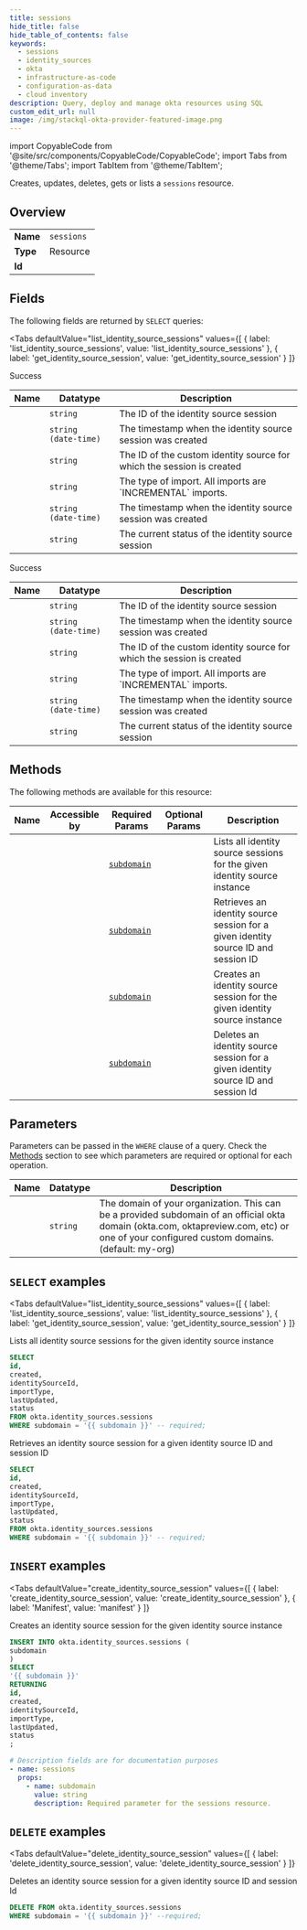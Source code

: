 ```yaml
--- 
title: sessions
hide_title: false
hide_table_of_contents: false
keywords:
  - sessions
  - identity_sources
  - okta
  - infrastructure-as-code
  - configuration-as-data
  - cloud inventory
description: Query, deploy and manage okta resources using SQL
custom_edit_url: null
image: /img/stackql-okta-provider-featured-image.png
---
```


import CopyableCode from '@site/src/components/CopyableCode/CopyableCode';
import Tabs from '@theme/Tabs';
import TabItem from '@theme/TabItem';

Creates, updates, deletes, gets or lists a <code>sessions</code> resource.

## Overview
<table><tbody>
<tr><td><b>Name</b></td><td><code>sessions</code></td></tr>
<tr><td><b>Type</b></td><td>Resource</td></tr>
<tr><td><b>Id</b></td><td><CopyableCode code="okta.identity_sources.sessions" /></td></tr>
</tbody></table>

## Fields

The following fields are returned by `SELECT` queries:

<Tabs
    defaultValue="list_identity_source_sessions"
    values={[
        { label: 'list_identity_source_sessions', value: 'list_identity_source_sessions' },
        { label: 'get_identity_source_session', value: 'get_identity_source_session' }
    ]}
>
<TabItem value="list_identity_source_sessions">

Success

<table>
<thead>
    <tr>
    <th>Name</th>
    <th>Datatype</th>
    <th>Description</th>
    </tr>
</thead>
<tbody>
<tr>
    <td><CopyableCode code="id" /></td>
    <td><code>string</code></td>
    <td>The ID of the identity source session</td>
</tr>
<tr>
    <td><CopyableCode code="created" /></td>
    <td><code>string (date-time)</code></td>
    <td>The timestamp when the identity source session was created</td>
</tr>
<tr>
    <td><CopyableCode code="identitySourceId" /></td>
    <td><code>string</code></td>
    <td>The ID of the custom identity source for which the session is created</td>
</tr>
<tr>
    <td><CopyableCode code="importType" /></td>
    <td><code>string</code></td>
    <td>The type of import.  All imports are `INCREMENTAL` imports.</td>
</tr>
<tr>
    <td><CopyableCode code="lastUpdated" /></td>
    <td><code>string (date-time)</code></td>
    <td>The timestamp when the identity source session was created</td>
</tr>
<tr>
    <td><CopyableCode code="status" /></td>
    <td><code>string</code></td>
    <td>The current status of the identity source session</td>
</tr>
</tbody>
</table>
</TabItem>
<TabItem value="get_identity_source_session">

Success

<table>
<thead>
    <tr>
    <th>Name</th>
    <th>Datatype</th>
    <th>Description</th>
    </tr>
</thead>
<tbody>
<tr>
    <td><CopyableCode code="id" /></td>
    <td><code>string</code></td>
    <td>The ID of the identity source session</td>
</tr>
<tr>
    <td><CopyableCode code="created" /></td>
    <td><code>string (date-time)</code></td>
    <td>The timestamp when the identity source session was created</td>
</tr>
<tr>
    <td><CopyableCode code="identitySourceId" /></td>
    <td><code>string</code></td>
    <td>The ID of the custom identity source for which the session is created</td>
</tr>
<tr>
    <td><CopyableCode code="importType" /></td>
    <td><code>string</code></td>
    <td>The type of import.  All imports are `INCREMENTAL` imports.</td>
</tr>
<tr>
    <td><CopyableCode code="lastUpdated" /></td>
    <td><code>string (date-time)</code></td>
    <td>The timestamp when the identity source session was created</td>
</tr>
<tr>
    <td><CopyableCode code="status" /></td>
    <td><code>string</code></td>
    <td>The current status of the identity source session</td>
</tr>
</tbody>
</table>
</TabItem>
</Tabs>

## Methods

The following methods are available for this resource:

<table>
<thead>
    <tr>
    <th>Name</th>
    <th>Accessible by</th>
    <th>Required Params</th>
    <th>Optional Params</th>
    <th>Description</th>
    </tr>
</thead>
<tbody>
<tr>
    <td><a href="#list_identity_source_sessions"><CopyableCode code="list_identity_source_sessions" /></a></td>
    <td><CopyableCode code="select" /></td>
    <td><a href="#parameter-subdomain"><code>subdomain</code></a></td>
    <td></td>
    <td>Lists all identity source sessions for the given identity source instance</td>
</tr>
<tr>
    <td><a href="#get_identity_source_session"><CopyableCode code="get_identity_source_session" /></a></td>
    <td><CopyableCode code="select" /></td>
    <td><a href="#parameter-subdomain"><code>subdomain</code></a></td>
    <td></td>
    <td>Retrieves an identity source session for a given identity source ID and session ID</td>
</tr>
<tr>
    <td><a href="#create_identity_source_session"><CopyableCode code="create_identity_source_session" /></a></td>
    <td><CopyableCode code="insert" /></td>
    <td><a href="#parameter-subdomain"><code>subdomain</code></a></td>
    <td></td>
    <td>Creates an identity source session for the given identity source instance</td>
</tr>
<tr>
    <td><a href="#delete_identity_source_session"><CopyableCode code="delete_identity_source_session" /></a></td>
    <td><CopyableCode code="delete" /></td>
    <td><a href="#parameter-subdomain"><code>subdomain</code></a></td>
    <td></td>
    <td>Deletes an identity source session for a given identity source ID and session Id</td>
</tr>
</tbody>
</table>

## Parameters

Parameters can be passed in the `WHERE` clause of a query. Check the [Methods](#methods) section to see which parameters are required or optional for each operation.

<table>
<thead>
    <tr>
    <th>Name</th>
    <th>Datatype</th>
    <th>Description</th>
    </tr>
</thead>
<tbody>
<tr id="parameter-subdomain">
    <td><CopyableCode code="subdomain" /></td>
    <td><code>string</code></td>
    <td>The domain of your organization. This can be a provided subdomain of an official okta domain (okta.com, oktapreview.com, etc) or one of your configured custom domains. (default: my-org)</td>
</tr>
</tbody>
</table>

## `SELECT` examples

<Tabs
    defaultValue="list_identity_source_sessions"
    values={[
        { label: 'list_identity_source_sessions', value: 'list_identity_source_sessions' },
        { label: 'get_identity_source_session', value: 'get_identity_source_session' }
    ]}
>
<TabItem value="list_identity_source_sessions">

Lists all identity source sessions for the given identity source instance

```sql
SELECT
id,
created,
identitySourceId,
importType,
lastUpdated,
status
FROM okta.identity_sources.sessions
WHERE subdomain = '{{ subdomain }}' -- required;
```
</TabItem>
<TabItem value="get_identity_source_session">

Retrieves an identity source session for a given identity source ID and session ID

```sql
SELECT
id,
created,
identitySourceId,
importType,
lastUpdated,
status
FROM okta.identity_sources.sessions
WHERE subdomain = '{{ subdomain }}' -- required;
```
</TabItem>
</Tabs>


## `INSERT` examples

<Tabs
    defaultValue="create_identity_source_session"
    values={[
        { label: 'create_identity_source_session', value: 'create_identity_source_session' },
        { label: 'Manifest', value: 'manifest' }
    ]}
>
<TabItem value="create_identity_source_session">

Creates an identity source session for the given identity source instance

```sql
INSERT INTO okta.identity_sources.sessions (
subdomain
)
SELECT 
'{{ subdomain }}'
RETURNING
id,
created,
identitySourceId,
importType,
lastUpdated,
status
;
```
</TabItem>
<TabItem value="manifest">

```yaml
# Description fields are for documentation purposes
- name: sessions
  props:
    - name: subdomain
      value: string
      description: Required parameter for the sessions resource.
```
</TabItem>
</Tabs>


## `DELETE` examples

<Tabs
    defaultValue="delete_identity_source_session"
    values={[
        { label: 'delete_identity_source_session', value: 'delete_identity_source_session' }
    ]}
>
<TabItem value="delete_identity_source_session">

Deletes an identity source session for a given identity source ID and session Id

```sql
DELETE FROM okta.identity_sources.sessions
WHERE subdomain = '{{ subdomain }}' --required;
```
</TabItem>
</Tabs>

